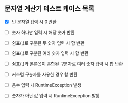 ## 문자열 계산기 테스트 케이스 목록

- [x] 빈 문자열 입력 시 0 반환  
- [ ] 숫자 하나만 입력 시 해당 숫자 반환
- [ ] 쉼표(,)로 구분된 두 숫자 입력 시 합 반환
- [ ] 쉼표(,)로 구분된 여러 숫자 입력 시 합 반환
- [ ] 쉼표(,)와 콜론(:)이 혼합된 구분자로 여러 숫자 입력 시 합 반환
- [ ] 커스텀 구분자를 사용한 경우 합 반환
- [ ] 음수 입력 시 RuntimeException 발생
- [ ] 숫자가 아닌 값 입력 시 RuntimeException 발생


